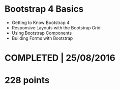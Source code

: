 # Bootstrap 4 Basics
- Getting to Know Bootstrap 4
- Responsive Layouts with the Bootstrap Grid
- Using Bootstrap Components
- Building Forms with Bootstrap

# COMPLETED | 25/08/2016
# 228 points
